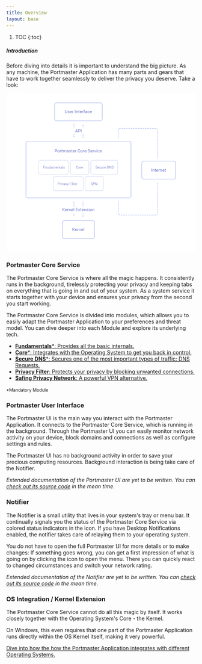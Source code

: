 ```yaml
---
title: Overview
layout: base
---
```


1. TOC
{:toc}

##### Introduction

Before diving into details it is important to understand the big picture.
As any machine, the Portmaster Application has many parts and gears that have to work together seamlessly to deliver the privacy you deserve.
Take a look:

![Portmaster Architecture Overview](/assets/img/portmaster-architecture-diagram-simple.png)

### Portmaster Core Service

The Portmaster Core Service is where all the magic happens.
It consistently runs in the background, tirelessly protecting your privacy and keeping tabs on everything that is going in and out of your system.
As a system service it starts together with your device and ensures your privacy from the second you start working.

The Portmaster Core Service is divided into modules, which allows you to easily adapt the Portmaster Application to your preferences and threat model. You can dive deeper into each Module and explore its underlying tech.

- [**Fundamentals**\*: Provides all the basic internals.](core-service/fundamentals)
- [**Core**\*: Integrates with the Operating System to get you back in control.](core-service/core)
- [**Secure DNS**\*: Secures one of the most important types of traffic: DNS Requests.](core-service/secure-dns)
- [**Privacy Filter**: Protects your privacy by blocking unwanted connections.](core-service/privacy-filter)
- [**Safing Privacy Network**: A powerful VPN alternative.](core-service/spn)

<small>\*Mandatory Module</small>

### Portmaster User Interface

The Portmaster UI is the main way you interact with the Portmaster Application. It connects to the Portmaster Core Service, which is running in the background. Through the Portmaster UI you can easily monitor network activity on your device, block domains and connections as well as configure settings and rules.

The Portmaster UI has no background activity in order to save your precious computing resources. Background interaction is being take care of the Notifier.

_Extended documentation of the Portmaster UI are yet to be written. You can [check out its source code](https://github.com/safing/portmaster-ui/) in the mean time._

### Notifier

The Notifier is a small utility that lives in your system's tray or menu bar. It continually signals you the status of the Portmaster Core Service via colored status indicators in the icon. If you have Desktop Notifications enabled, the notifier takes care of relaying them to your operating system.

You do not have to open the full Portmaster UI for more details or to make changes: If something goes wrong, you can get a first impression of what is going on by clicking the icon to open the menu. There you can quickly react to changed circumstances and switch your network rating.

_Extended documentation of the Notifier are yet to be written. You can [check out its source code](https://github.com/safing/portmaster-ui/tree/develop/notifier) in the mean time._

### OS Integration / Kernel Extension

The Portmaster Core Service cannot do all this magic by itself.
It works closely together with the Operating System's Core - the Kernel.

On Windows, this even requires that one part of the Portmaster Application runs directly within the OS Kernel itself, making it very powerful.

[Dive into how the how the Portmaster Application integrates with different Operating Systems.](os-integration)

